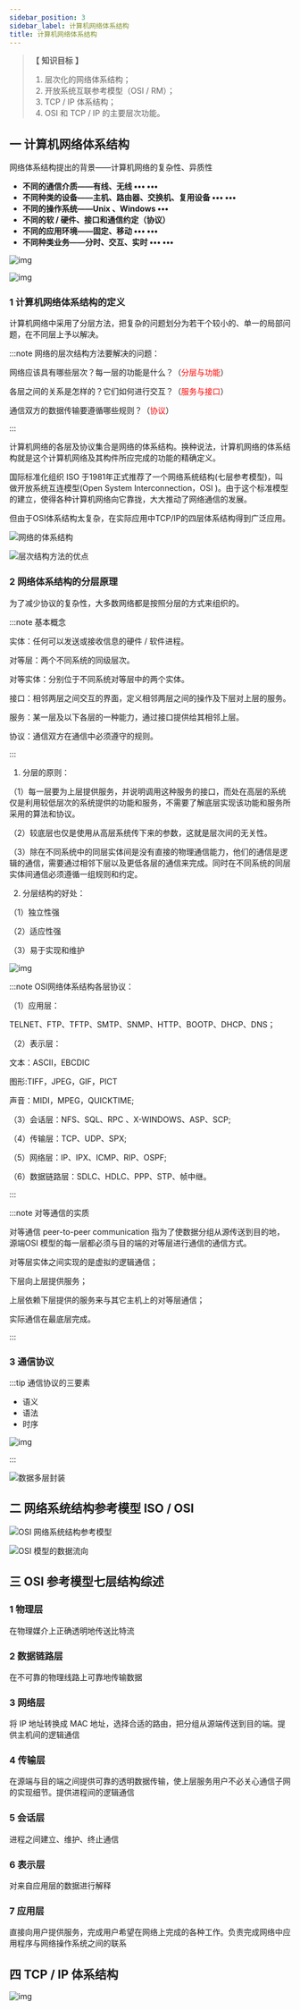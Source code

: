 ```yaml
---
sidebar_position: 3
sidebar_label: 计算机网络体系结构
title: 计算机网络体系结构
---
```


> **【** **知识目标** **】**
>
> 1. 层次化的网络体系结构；
> 2. 开放系统互联参考模型（OSI / RM）；
> 3. TCP / IP 体系结构；
> 4. OSI 和 TCP / IP 的主要层次功能。
>

## **一  计算机网络体系结构**

网络体系结构提出的背景——计算机网络的复杂性、异质性

- **不同的通信介质——有线、无线  ••• •••**
- **不同种类的设备——主机、路由器、交换机、复用设备 ••• •••**
- **不同的操作系统——Unix 、Windows •••**
- **不同的软 / 硬件、接口和通信约定（协议）**
- **不同的应用环境——固定、移动 ••• •••**
- **不同种类业务——分时、交互、实时  ••• •••**

![img](./img/computernetworkarchitecture01.png)

![img](./img/computernetworkarchitecture02.png)

### **1 计算机网络体系结构的定义** 

计算机网络中采用了分层方法，把复杂的问题划分为若干个较小的、单一的局部问题，在不同层上予以解决。

:::note   网络的层次结构方法要解决的问题：

网络应该具有哪些层次？每一层的功能是什么？（<font color="red">分层与功能</font>）

各层之间的关系是怎样的？它们如何进行交互？（<font color="red">服务与接口</font>）

通信双方的数据传输要遵循哪些规则？（<font color="red">协议</font>）

:::

计算机网络的各层及协议集合是网络的体系结构。换种说法，计算机网络的体系结构就是这个计算机网络及其构件所应完成的功能的精确定义。

国际标准化组织 ISO 于1981年正式推荐了一个网络系统结构(七层参考模型)，叫做开放系统互连模型(Open System Interconnection，OSI )。由于这个标准模型的建立，使得各种计算机网络向它靠拢，大大推动了网络通信的发展。

但由于OSI体系结构太复杂，在实际应用中TCP/IP的四层体系结构得到广泛应用。

![网络的体系结构](./img/computernetworkarchitecture03.png)

![层次结构方法的优点](./img/computernetworkarchitecture04.png)

### **2 网络体系结构的分层原理** 

为了减少协议的复杂性，大多数网络都是按照分层的方式来组织的。

:::note	基本概念

实体：任何可以发送或接收信息的硬件 / 软件进程。

对等层：两个不同系统的同级层次。

对等实体：分别位于不同系统对等层中的两个实体。

接口：相邻两层之间交互的界面，定义相邻两层之间的操作及下层对上层的服务。

服务：某一层及以下各层的一种能力，通过接口提供给其相邻上层。

协议：通信双方在通信中必须遵守的规则。

:::

1. 分层的原则：

（1）每一层要为上层提供服务，并说明调用这种服务的接口，而处在高层的系统仅是利用较低层次的系统提供的功能和服务，不需要了解底层实现该功能和服务所采用的算法和协议。

（2）较底层也仅是使用从高层系统传下来的参数，这就是层次间的无关性。

（3）除在不同系统中的同层实体间是没有直接的物理通信能力，他们的通信是逻辑的通信，需要通过相邻下层以及更低各层的通信来完成。同时在不同系统的同层实体间通信必须遵循一组规则和约定。

2. 分层结构的好处：

  （1）独立性强

  （2）适应性强

  （3）易于实现和维护

![img](./img/computernetworkarchitecture05.png)

:::note	OSI网络体系结构各层协议：

（1）应用层：

TELNET、FTP、TFTP、SMTP、SNMP、HTTP、BOOTP、DHCP、DNS；

（2）表示层：

文本：ASCII，EBCDIC

图形:TIFF，JPEG，GIF，PICT

声音：MIDI，MPEG，QUICKTIME;

（3）会话层：NFS、SQL、RPC 、X-WINDOWS、ASP、SCP;

（4）传输层：TCP、UDP、SPX;

（5）网络层：IP、IPX、ICMP、RIP、OSPF;

（6）数据链路层：SDLC、HDLC、PPP、STP、帧中继。

:::



:::note	对等通信的实质

对等通信 peer-to-peer communication 指为了使数据分组从源传送到目的地，源端OSI 模型的每一层都必须与目的端的对等层进行通信的通信方式。

对等层实体之间实现的是虚拟的逻辑通信；

下层向上层提供服务；

上层依赖下层提供的服务来与其它主机上的对等层通信；

实际通信在最底层完成。

:::

### **3 通信协议** 

:::tip	通信协议的三要素

- 语义
- 语法
- 时序

![img](./img/computernetworkarchitecture06.png)

:::

![数据多层封装](./img/computernetworkarchitecture07.png)

## **二  网络系统结构参考模型 ISO / OSI**

![OSI 网络系统结构参考模型](./img/computernetworkarchitecture08.png)

![OSI 模型的数据流向](./img/computernetworkarchitecture09.png)

## **三  OSI 参考模型七层结构综述**

### 1 物理层

在物理媒介上正确透明地传送比特流

### 2 数据链路层

在不可靠的物理线路上可靠地传输数据

### 3 网络层

将 IP 地址转换成 MAC 地址，选择合适的路由，把分组从源端传送到目的端。提供主机间的逻辑通信

### 4 传输层

在源端与目的端之间提供可靠的透明数据传输，使上层服务用户不必关心通信子网的实现细节。提供进程间的逻辑通信

### 5 会话层

进程之间建立、维护、终止通信

### 6 表示层

对来自应用层的数据进行解释

### 7 应用层

直接向用户提供服务，完成用户希望在网络上完成的各种工作。负责完成网络中应用程序与网络操作系统之间的联系

## **四  TCP / IP 体系结构**

![img](./img/computernetworkarchitecture10.png)